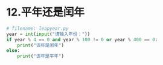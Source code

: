 # 12.平年还是闰年

```python
# filename: leapyear.py
year = int(input("请输入年份："))
if year % 4 == 0 and year % 100 != 0 or year % 400 == 0:
    print("该年是闰年")
else:
    print("该年是平年")
```
